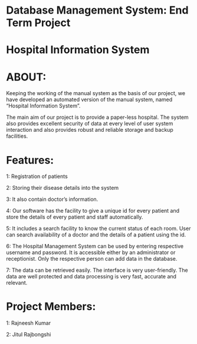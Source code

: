 # Database Management System: End Term Project

# Hospital Information System

# ABOUT: 

Keeping the working of the manual system as the basis of our project, we have developed an automated version of the manual system, named “Hospital Information System”.

The main aim of our project is to provide a paper-less hospital. The system also provides excellent security of data at every level of user system interaction and also provides robust and reliable storage and backup facilities.

# Features: 
 1: Registration of patients
 
 2: Storing their disease details into the system
 
 3: It also contain doctor’s information. 
 
 4: Our software has the facility to give a unique id for every patient and store the details of every patient and staff automatically. 
 
 5: It includes a search facility to know the current status of each room. User can search availability of a doctor and the details of a       patient using the id.
 
 6: The Hospital Management System can be used by entering respective username and password. It is accessible either by an administrator       or receptionist. Only the respective person can add data in the database. 
 
 7: The data can be retrieved easily. The interface is very user-friendly. The data are well protected and data processing is very fast,       accurate and relevant.


# Project Members:
  1: Rajneesh Kumar
  
  2: Jitul Rajbongshi
